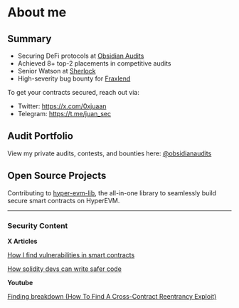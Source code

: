 # About me

## Summary
- Securing DeFi protocols at [Obsidian Audits](https://x.com/ObsidianAudits)
- Achieved 8+ top-2 placements in competitive audits
- Senior Watson at [Sherlock](https://sherlock.xyz/)
- High-severity bug bounty for [Fraxlend](https://mirror.xyz/0x22ce3c4ce1EC532437209efA79d05CD294651ec3/M6vD6XshTuZc53DFm0chQwYD15fxQ29G1mbxNi9ZLwU)

To get your contracts secured, reach out via:
- Twitter: https://x.com/0xjuaan
- Telegram: https://t.me/juan_sec

## Audit Portfolio

View my private audits, contests, and bounties here: [@obsidianaudits](https://github.com/ObsidianAudits/audits)

## Open Source Projects
Contributing to [hyper-evm-lib](https://github.com/hyperliquid-dev/hyper-evm-lib), the all-in-one library to seamlessly build secure smart contracts on HyperEVM.

------

### Security Content

**X Articles**

[How I find vulnerabilities in smart contracts
](https://x.com/0xjuaan/status/1806696969223745714)

[How solidity devs can write safer code
](https://x.com/0xjuaan/status/1804411620992651701)

**Youtube**

[Finding breakdown (How To Find A Cross-Contract Reentrancy Exploit)](https://www.youtube.com/watch?v=UN_LGT_5uDE)

